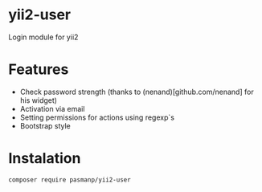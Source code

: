 # yii2-user
Login module for yii2


# Features

* Check password strength (thanks to (nenand)[github.com/nenand] for his widget)
* Activation via email
* Setting permissions for actions using regexp`s
* Bootstrap style

# Instalation

```
composer require pasmanp/yii2-user
```
